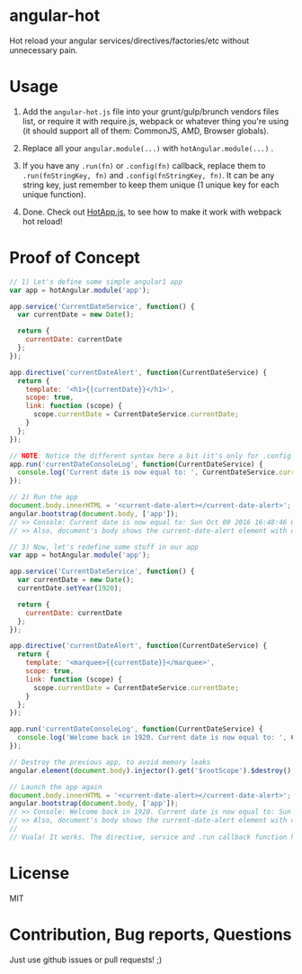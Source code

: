 # angular-hot

Hot reload your angular services/directives/factories/etc without unnecessary pain.

# Usage

1) Add the `angular-hot.js` file into your grunt/gulp/brunch vendors files list, or require it with require.js, webpack or whatever thing you're using (it should support all of them: CommonJS, AMD, Browser globals).

2) Replace all your `angular.module(...)` with `hotAngular.module(...)` .

3) If you have any `.run(fn)` or `.config(fn)` callback, replace them to `.run(fnStringKey, fn)` and `.config(fnStringKey, fn)`. It can be any string key, just remember to keep them unique (1 unique key for each unique function).

4) Done. Check out [HotApp.js](https://github.com/jtomaszewski/hot-app), to see how to make it work with webpack hot reload!

# Proof of Concept

```js
// 1) Let's define some simple angular1 app
var app = hotAngular.module('app');

app.service('CurrentDateService', function() {
  var currentDate = new Date();

  return {
    currentDate: currentDate
  };
});

app.directive('currentDateAlert', function(CurrentDateService) {
  return {
    template: '<h1>{{currentDate}}</h1>',
    scope: true,
    link: function (scope) {
      scope.currentDate = CurrentDateService.currentDate;
    }
  };
});

// NOTE: Notice the different syntax here a bit (it's only for .config and .run functions)
app.run('currentDateConsoleLog', function(CurrentDateService) {
  console.log('Current date is now equal to: ', CurrentDateService.currentDate);
});

// 2) Run the app
document.body.innerHTML = '<current-date-alert></current-date-alert>';
angular.bootstrap(document.body, ['app']);
// >> Console: Current date is now equal to: Sun Oct 09 2016 16:48:46 GMT+0200 (CEST)
// >> Also, document's body shows the current-date-alert element with date in h1 tag.

// 3) Now, let's redefine some stuff in our app
var app = hotAngular.module('app');

app.service('CurrentDateService', function() {
  var currentDate = new Date();
  currentDate.setYear(1920);

  return {
    currentDate: currentDate
  };
});

app.directive('currentDateAlert', function(CurrentDateService) {
  return {
    template: '<marquee>{{currentDate}}</marquee>',
    scope: true,
    link: function (scope) {
      scope.currentDate = CurrentDateService.currentDate;
    }
  };
});

app.run('currentDateConsoleLog', function(CurrentDateService) {
  console.log('Welcome back in 1920. Current date is now equal to: ', CurrentDateService.currentDate);
});

// Destroy the previous app, to avoid memory leaks
angular.element(document.body).injector().get('$rootScope').$destroy();

// Launch the app again
document.body.innerHTML = '<current-date-alert></current-date-alert>';
angular.bootstrap(document.body, ['app']);
// >> Console: Welcome back in 1920. Current date is now equal to: Sun Oct 09 1920 16:48:46 GMT+0200 (CEST)
// >> Also, document's body shows the current-date-alert element with date in marquee tag.
//
// Vuala! It works. The directive, service and .run callback function have been successfully replaced.
```

# License

MIT

# Contribution, Bug reports, Questions

Just use github issues or pull requests! ;)
